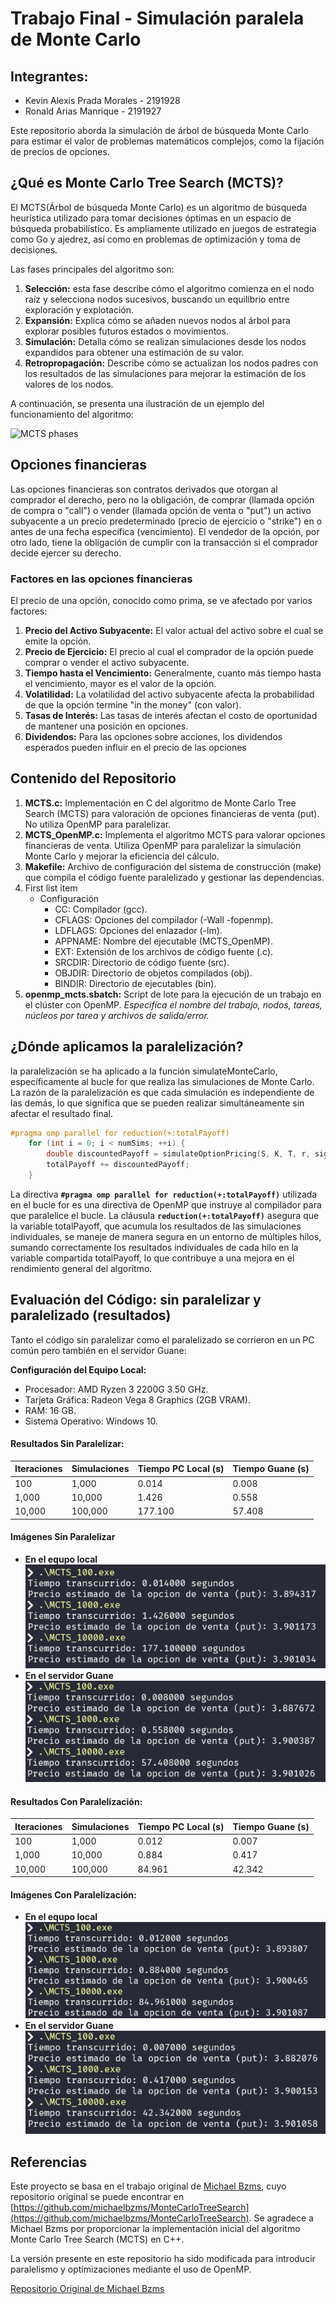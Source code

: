 # Trabajo Final - Simulación paralela de Monte Carlo

## Integrantes:
- Kevin Alexis Prada Morales - 2191928
- Ronald Arias Manrique - 2191927

Este repositorio aborda la simulación de árbol de búsqueda Monte Carlo para estimar el valor de problemas matemáticos complejos, como la fijación de precios de opciones.

## ¿Qué es Monte Carlo Tree Search (MCTS)?

El MCTS(Árbol de búsqueda Monte Carlo) es un algoritmo de búsqueda heurística utilizado para tomar decisiones óptimas en un espacio de búsqueda probabilístico. Es ampliamente utilizado en juegos de estrategia como Go y ajedrez, así como en problemas de optimización y toma de decisiones.

Las fases principales del algoritmo son:

1. **Selección:** esta fase describe cómo el algoritmo comienza en el nodo raíz y selecciona nodos sucesivos, buscando un equilibrio entre exploración y explotación.
2. **Expansión:** Explica cómo se añaden nuevos nodos al árbol para explorar posibles futuros estados o movimientos.
3. **Simulación:** Detalla cómo se realizan simulaciones desde los nodos expandidos para obtener una estimación de su valor.
4. **Retropropagación:** Describe cómo se actualizan los nodos padres con los resultados de las simulaciones para mejorar la estimación de los valores de los nodos.

A continuación, se presenta una ilustración de un ejemplo del funcionamiento del algoritmo:

![MCTS phases](https://i.stack.imgur.com/wZAqy.png "MCTS fases")

## Opciones financieras

Las opciones financieras son contratos derivados que otorgan al comprador el derecho, pero no la obligación, de comprar (llamada opción de compra o "call") o vender (llamada opción de venta o "put") un activo subyacente a un precio predeterminado (precio de ejercicio o "strike") en o antes de una fecha específica (vencimiento). El vendedor de la opción, por otro lado, tiene la obligación de cumplir con la transacción si el comprador decide ejercer su derecho.

### Factores en las opciones financieras

El precio de una opción, conocido como prima, se ve afectado por varios factores:

1. **Precio del Activo Subyacente:** El valor actual del activo sobre el cual se emite la opción.
2. **Precio de Ejercicio:** El precio al cual el comprador de la opción puede comprar o vender el activo subyacente.
3. **Tiempo hasta el Vencimiento:** Generalmente, cuanto más tiempo hasta el vencimiento, mayor es el valor de la opción.
4. **Volatilidad:** La volatilidad del activo subyacente afecta la probabilidad de que la opción termine "in the money" (con valor).
5. **Tasas de Interés:** Las tasas de interés afectan el costo de oportunidad de mantener una posición en opciones.
6. **Dividendos:** Para las opciones sobre acciones, los dividendos esperados pueden influir en el precio de las opciones

## Contenido del Repositorio

1. **MCTS.c:** Implementación en C del algoritmo de Monte Carlo Tree Search (MCTS) para valoración de opciones financieras de venta (put). No utiliza OpenMP para paralelizar.
2. **MCTS_OpenMP.c:** Implementa el algoritmo MCTS para valorar opciones financieras de venta. Utiliza OpenMP para paralelizar la simulación Monte Carlo y mejorar la eficiencia del cálculo.
3. **Makefile:** Archivo de configuración del sistema de construcción (make) que compila el código fuente paralelizado y gestionar las dependencias.
4. First list item
   - Configuración
     - CC: Compilador (gcc).
	 - CFLAGS: Opciones del compilador (-Wall -fopenmp).
	 - LDFLAGS: Opciones del enlazador (-lm).
	 - APPNAME: Nombre del ejecutable (MCTS_OpenMP).
	 - EXT: Extensión de los archivos de código fuente (.c).
	 - SRCDIR: Directorio de código fuente (src).
	 - OBJDIR: Directorio de objetos compilados (obj).
	 - BINDIR: Directorio de ejecutables (bin).
5. **openmp_mcts.sbatch:** Script de lote para la ejecución de un trabajo en el clúster con OpenMP. _Especifica el nombre del trabajo, nodos, tareas, núcleos por tarea y archivos de salida/error._

## ¿Dónde aplicamos la paralelización?

la paralelización se ha aplicado a la función simulateMonteCarlo, específicamente al bucle for que realiza las simulaciones de Monte Carlo. La razón de la paralelización es que cada simulación es independiente de las demás, lo que significa que se pueden realizar simultáneamente sin afectar el resultado final. 

```cpp
#pragma omp parallel for reduction(+:totalPayoff)
    for (int i = 0; i < numSims; ++i) {
        double discountedPayoff = simulateOptionPricing(S, K, T, r, sigma);
        totalPayoff += discountedPayoff;
    }
```
La directiva **`#pragma omp parallel for reduction(+:totalPayoff)`** utilizada en el bucle for es una directiva de OpenMP que instruye al compilador para que paralelice el bucle. La cláusula **`reduction(+:totalPayoff)`** asegura que la variable totalPayoff, que acumula los resultados de las simulaciones individuales, se maneje de manera segura en un entorno de múltiples hilos, sumando correctamente los resultados individuales de cada hilo en la variable compartida totalPayoff, lo que contribuye a una mejora en el rendimiento general del algoritmo.

## Evaluación del Código: sin paralelizar y paralelizado (resultados)

Tanto el código sin paralelizar como el paralelizado se corrieron en un PC común pero también en el servidor Guane:

**Configuración del Equipo Local:**
- Procesador: AMD Ryzen 3 2200G 3.50 GHz.
- Tarjeta Gráfica: Radeon Vega 8 Graphics (2GB VRAM).
- RAM: 16 GB.
- Sistema Operativo: Windows 10.

#### Resultados Sin Paralelizar: 
| Iteraciones | Simulaciones | Tiempo PC Local (s) | Tiempo Guane (s) |
|--------------|--------------|----------------------|------------------|
| 100          | 1,000        | 0.014               | 0.008            |
| 1,000        | 10,000       | 1.426               | 0.558            |
| 10,000       | 100,000      | 177.100             | 57.408           |

#### Imágenes Sin Paralelizar
- **En el equpo local**
![Versión sin Paralelizar](imgs/SinOpenMP_Local.png)
- **En el servidor Guane**
![Versión sin Paralelizar](imgs/SinOpenMP_GUANE.png)
#### Resultados Con Paralelización: 

| Iteraciones | Simulaciones | Tiempo PC Local (s) | Tiempo Guane (s) |
|--------------|--------------|----------------------|------------------|
| 100          | 1,000        | 0.012               | 0.007            |
| 1,000        | 10,000       | 0.884               | 0.417            |
| 10,000       | 100,000      | 84.961              | 42.342           |

#### Imágenes Con Paralelización:
- **En el equpo local**
![Versión Paralelizada](imgs/ConOpenMP_Local.png)
- **En el servidor Guane**
![Versión Paralelizada](imgs/ConOpenMP_GUANE.png)



## Referencias

Este proyecto se basa en el trabajo original de [Michael Bzms](https://github.com/michaelbzms), cuyo repositorio original se puede encontrar en [https://github.com/michaelbzms/MonteCarloTreeSearch](https://github.com/michaelbzms/MonteCarloTreeSearch). Se agradece a Michael Bzms por proporcionar la implementación inicial del algoritmo Monte Carlo Tree Search (MCTS) en C++.

La versión presente en este repositorio ha sido modificada para introducir paralelismo y optimizaciones mediante el uso de OpenMP.

[Repositorio Original de Michael Bzms](https://github.com/michaelbzms/MonteCarloTreeSearch)
